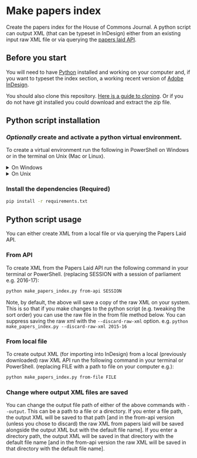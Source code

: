 # Make papers index
Create the papers index for the House of Commons Journal. A python script can output XML (that can be typeset in InDesign) either from an existing input raw XML file or via querying the [papers laid API](http://services.paperslaid.parliament.uk/).


## Before you start
You will need to have [Python](https://www.python.org/downloads/) installed and working on your computer and, if you want to typeset the index section, a working recent version of [Adobe InDesign](https://www.adobe.com/products/indesign.html).

You should also clone this repository. [Here is a guide to cloning](https://www.youtube.com/watch?v=CKcqniGu3tA). Or if you do not have git installed you could download and extract the zip file.

## Python script installation
### *Optionally* create and activate a python virtual environment.
To create a virtual environment run the following in PowerShell on Windows or in the terminal on Unix (Mac or Linux).

<details>
<summary>On Windows</summary>

Create:
```bash
python -m venv venv
```

To activate on Windows, run:
```powershell
venv\Scripts\Activate.ps1
```

If you run into permission trouble, [this article](https://dev.to/aka_anoop/enabling-virtualenv-in-windows-powershell-ka3) may help.
</details>

<details>
<summary>On Unix</summary>

Create:
```bash
python3 -m venv venv
```

To activate on Unix, run:
```bash
source venv/bin/activate
```
</details>

### Install the dependencies (Required)
```bash
pip install -r requirements.txt
```

## Python script usage
You can either create XML from a local file or via querying the Papers Laid API.

### From API
To create XML from the Papers Laid API run the following command in your terminal or PowerShell. (replacing SESSION with a session of parliament e.g. 2016-17):
```bash
python make_papers_index.py from-api SESSION
```
Note, by default, the above will save a copy of the raw XML on your system. This is so that if you make changes to the python script (e.g. tweaking the sort order) you can use the raw file in the from file method below. You can suppress saving the raw xml with the `--discard-raw-xml` option. e.g. `python make_papers_index.py --discard-raw-xml 2015-16`

### From local file
To create output XML (for importing into InDesign) from a local (previously downloaded) raw XML API run the following command in your terminal or PowerShell. (replacing FILE with a path to file on your computer e.g.):
```bash
python make_papers_index.py from-file FILE
```

### Change where output XML files are saved
You can change the output file path of either of the above commands with `--output`. This can be a path to a file or a directory. If you enter a file path, the output XML will be saved to that path [and in the from-api version (unless you chose to discard) the raw XML from papers laid will be saved alongside the output XML but with the default file name]. If you enter a directory path, the output XML will be saved in that directory with the default file name [and in the from-api version the raw XML will be saved in that directory with the default file name].
